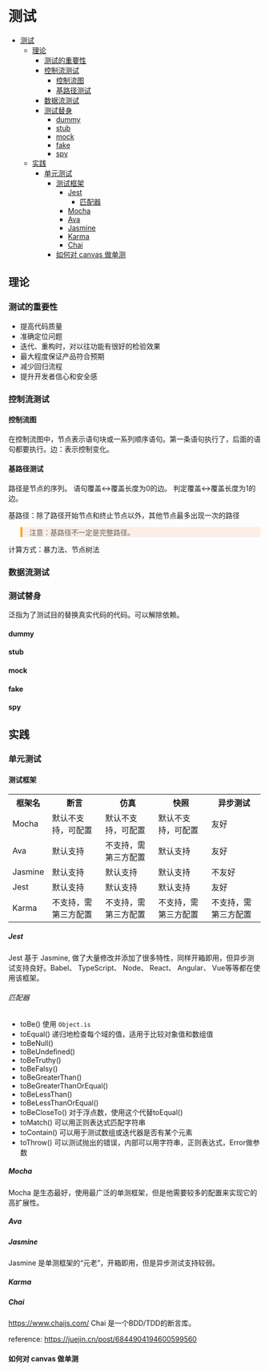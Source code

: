 <style>
.warning {
  background-color:rgba(239,111,27,0.1);
  border-left:4px solid orange;
}
</style>
# 测试

- [测试](#测试)
  - [理论](#理论)
    - [测试的重要性](#测试的重要性)
    - [控制流测试](#控制流测试)
      - [控制流图](#控制流图)
      - [基路径测试](#基路径测试)
    - [数据流测试](#数据流测试)
    - [测试替身](#测试替身)
      - [dummy](#dummy)
      - [stub](#stub)
      - [mock](#mock)
      - [fake](#fake)
      - [spy](#spy)
  - [实践](#实践)
    - [单元测试](#单元测试)
      - [测试框架](#测试框架)
        - [Jest](#jest)
          - [匹配器](#匹配器)
        - [Mocha](#mocha)
        - [Ava](#ava)
        - [Jasmine](#jasmine)
        - [Karma](#karma)
        - [Chai](#chai)
      - [如何对 canvas 做单测](#如何对-canvas-做单测)

## 理论
### 测试的重要性
* 提高代码质量
* 准确定位问题
* 迭代、重构时，对以往功能有很好的检验效果
* 最大程度保证产品符合预期
* 减少回归流程
* 提升开发者信心和安全感

### 控制流测试
#### 控制流图
在控制流图中，节点表示语句块或一系列顺序语句。第一条语句执行了，后面的语句都要执行。边：表示控制变化。

#### 基路径测试
路径是节点的序列。
语句覆盖$\leftrightarrow$覆盖长度为0的边。
判定覆盖$\leftrightarrow$覆盖长度为1的边。

基路径：除了路径开始节点和终止节点以外，其他节点最多出现一次的路径
<blockquote class="warning">注意：基路径不一定是完整路径。</blockquote>

计算方式：暴力法、节点树法

### 数据流测试

### 测试替身
泛指为了测试目的替换真实代码的代码。可以解除依赖。

#### dummy

#### stub

#### mock

#### fake

#### spy


## 实践
### 单元测试

#### 测试框架
<table>
  <th>框架名</th>
  <th>断言</th>
  <th>仿真</th>
  <th>快照</th>
  <th>异步测试</th>
  <tr>
    <td>Mocha</td>
    <td>默认不支持，可配置</td>
    <td>默认不支持，可配置</td>
    <td>默认不支持，可配置</td>
    <td>友好</td>
  </tr>
  <tr>
    <td>Ava</td>
    <td>默认支持</td>
    <td>不支持，需第三方配置</td>
    <td>默认支持</td>
    <td>友好</td>
  </tr>
  <tr>
    <td>Jasmine</td>
    <td>默认支持</td>
    <td>默认支持</td>
    <td>默认支持</td>
    <td>不友好</td>
  </tr>
  <tr>
    <td>Jest</td>
    <td>默认支持</td>
    <td>默认支持</td>
    <td>默认支持</td>
    <td>友好</td>
  </tr>
  <tr>
    <td>Karma</td>
    <td>不支持，需第三方配置</td>
    <td>不支持，需第三方配置</td>
    <td>不支持，需第三方配置</td>
    <td>不支持，需第三方配置</td>
  </tr>
</table>

##### Jest
Jest 基于 Jasmine, 做了大量修改并添加了很多特性，同样开箱即用，但异步测试支持良好。Babel、 TypeScript、 Node、 React、 Angular、 Vue等等都在使用该框架。

###### 匹配器
* toBe() 使用 `Object.is`
* toEqual() 递归地检查每个域的值，适用于比较对象值和数组值
* toBeNull()
* toBeUndefined()
* toBeTruthy()
* toBeFalsy()
* toBeGreaterThan()
* toBeGreaterThanOrEqual()
* toBeLessThan()
* toBeLessThanOrEqual()
* toBeCloseTo() 对于浮点数，使用这个代替toEqual()
* toMatch() 可以用正则表达式匹配字符串
* toContain() 可以用于测试数组或迭代器是否有某个元素
* toThrow() 可以测试抛出的错误，内部可以用字符串，正则表达式，Error做参数

##### Mocha
Mocha 是生态最好，使用最广泛的单测框架，但是他需要较多的配置来实现它的高扩展性。

##### Ava

##### Jasmine
Jasmine 是单测框架的“元老”，开箱即用，但是异步测试支持较弱。

##### Karma

##### Chai
https://www.chaijs.com/
Chai 是一个BDD/TDD的断言库。

reference: https://juejin.cn/post/6844904194600599560

#### 如何对 canvas 做单测
